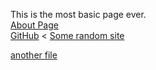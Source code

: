 This is the most basic page ever.
<br>
<a href="https://github.com/valdasSF/Randomiser/blob/master/sample/about.md">About Page</a>
<br>
[GitHub](http://github.com)
<
[Some random site](/sample/about.md)

[another file](/sample/anotherfile.html)
